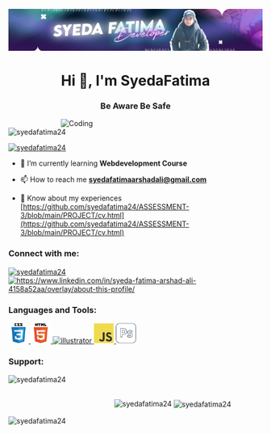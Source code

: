 ![logo](https://github.com/syedafatima24/gihub-profile/blob/main/github%20png.jpg)
<h1 align="center">Hi 👋, I'm SyedaFatima</h1>
<h3 align="center">Be Aware Be Safe</h3>
<img align="right"alt=" Coding" width="400" src="https://media0.giphy.com/media/v1.Y2lkPTc5MGI3NjExMGF6MTVmOWdrcXk5eXQya3JvMnhqenBweTRpdW1ib2h6ZDJreGR1ZSZlcD12MV9pbnRlcm5hbF9naWZfYnlfaWQmY3Q9Zw/l0Iy88cWKqBeBN92o/giphy.gif" alt="">
<p align="left"> <img src="https://komarev.com/ghpvc/?username=syedafatima24&label=Profile%20views&color=0e75b6&style=flat" alt="syedafatima24" /> </p>

<p align="left"> <a href="https://twitter.com/syedafatima24" target="blank"><img src="https://img.shields.io/twitter/follow/syedafatima24?logo=twitter&style=for-the-badge" alt="syedafatima24" /></a> </p>

- 🌱 I’m currently learning **Webdevelopment Course**

- 📫 How to reach me **syedafatimaarshadali@gmail.com**

- 📄 Know about my experiences [https://github.com/syedafatima24/ASSESSMENT-3/blob/main/PROJECT/cv.html](https://github.com/syedafatima24/ASSESSMENT-3/blob/main/PROJECT/cv.html)

<h3 align="left">Connect with me:</h3>
<p align="left">
<a href="https://twitter.com/syedafatima24" target="blank"><img align="center" src="https://raw.githubusercontent.com/rahuldkjain/github-profile-readme-generator/master/src/images/icons/Social/twitter.svg" alt="syedafatima24" height="30" width="40" /></a>
<a href="https://linkedin.com/in/https://www.linkedin.com/in/syeda-fatima-arshad-ali-4158a52aa/overlay/about-this-profile/" target="blank"><img align="center" src="https://raw.githubusercontent.com/rahuldkjain/github-profile-readme-generator/master/src/images/icons/Social/linked-in-alt.svg" alt="https://www.linkedin.com/in/syeda-fatima-arshad-ali-4158a52aa/overlay/about-this-profile/" height="30" width="40" /></a>
</p>

<h3 align="left">Languages and Tools:</h3>
<p align="left"> <a href="https://www.w3schools.com/css/" target="_blank" rel="noreferrer"> <img src="https://raw.githubusercontent.com/devicons/devicon/master/icons/css3/css3-original-wordmark.svg" alt="css3" width="40" height="40"/> </a> <a href="https://www.w3.org/html/" target="_blank" rel="noreferrer"> <img src="https://raw.githubusercontent.com/devicons/devicon/master/icons/html5/html5-original-wordmark.svg" alt="html5" width="40" height="40"/> </a> <a href="https://www.adobe.com/in/products/illustrator.html" target="_blank" rel="noreferrer"> <img src="https://www.vectorlogo.zone/logos/adobe_illustrator/adobe_illustrator-icon.svg" alt="illustrator" width="40" height="40"/> </a> <a href="https://developer.mozilla.org/en-US/docs/Web/JavaScript" target="_blank" rel="noreferrer"> <img src="https://raw.githubusercontent.com/devicons/devicon/master/icons/javascript/javascript-original.svg" alt="javascript" width="40" height="40"/> </a> <a href="https://www.photoshop.com/en" target="_blank" rel="noreferrer"> <img src="https://raw.githubusercontent.com/devicons/devicon/master/icons/photoshop/photoshop-line.svg" alt="photoshop" width="40" height="40"/> </a> </p>

<h3 align="left">Support:</h3>
<p><a href="https://www.buymeacoffee.com/syedafatima24"> <img align="left" src="https://cdn.buymeacoffee.com/buttons/v2/default-yellow.png" height="50" width="210" alt="syedafatima24" /></a></p><br><br>

<p><img align="left" src="https://github-readme-stats.vercel.app/api/top-langs?username=syedafatima24&show_icons=true&locale=en&layout=compact" alt="syedafatima24" /></p>

<p>&nbsp;<img align="center" src="https://github-readme-stats.vercel.app/api?username=syedafatima24&show_icons=true&locale=en" alt="syedafatima24" /></p>

<p><img align="center" src="https://github-readme-streak-stats.herokuapp.com/?user=syedafatima24&" alt="syedafatima24" /></p>
